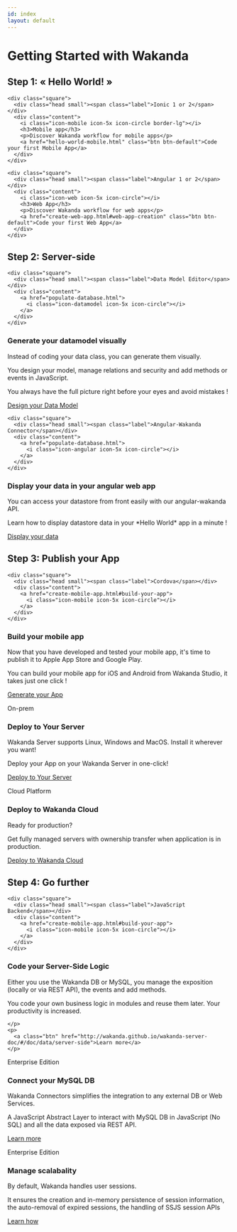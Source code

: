 ```yaml
---
id: index
layout: default
---
```


<h1 id="next-steps">Getting Started with Wakanda</h1>
<h2 id="hello-world">Step 1: « Hello World! »</h2>
<div class="row item">
  <div class="col-md-4">

    <div class="square">
      <div class="head small"><span class="label">Ionic 1 or 2</span></div>
      <div class="content">
        <i class="icon-mobile icon-5x icon-circle border-lg"></i>
        <h3>Mobile app</h3>
        <p>Discover Wakanda workflow for mobile apps</p>
        <a href="hello-world-mobile.html" class="btn btn-default">Code your first Mobile App</a>
      </div>
    </div>
  </div>
  <div class="col-md-4">

    <div class="square">
      <div class="head small"><span class="label">Angular 1 or 2</span></div>
      <div class="content">
        <i class="icon-web icon-5x icon-circle"></i>
        <h3>Web App</h3>
        <p>Discover Wakanda workflow for web apps</p>
        <a href="create-web-app.html#web-app-creation" class="btn btn-default">Code your first Web App</a>
      </div>
    </div>
  </div>
</div>

<h2 id="server-side">Step 2: Server-side</h2>


<div class="row item">
  <div class="col-md-4">

    <div class="square">
      <div class="head small"><span class="label">Data Model Editor</span></div>
      <div class="content">
        <a href="populate-database.html">
          <i class="icon-datamodel icon-5x icon-circle"></i>
        </a>
      </div>
    </div>
  </div>
  <div class="col-md-8">
    <h3>Generate your datamodel visually</h3>
    <p>
      Instead of coding your data class, you can generate them visually.
    </p>
    <p>
      You design your model, manage relations and security and add methods or events in JavaScript.
    </p>
       <p>
      You always have the full picture right before your eyes and avoid mistakes !
    </p>
    <p>
      <a class="btn" href="populate-database.html">Design your Data Model</a>
    </p>
  </div>

</div>

<div class="row item">
  <div class="col-md-4">

    <div class="square">
      <div class="head small"><span class="label">Angular-Wakanda Connector</span></div>
      <div class="content">
        <a href="populate-database.html">
          <i class="icon-angular icon-5x icon-circle"></i>
        </a>
      </div>
    </div>
  </div>
  <div class="col-md-8">
    <h3>Display your data in your angular web app</h3>
    <p>
      You can access your datastore from front easily with our angular-wakanda API.
    </p>
    <p>
      Learn how to display datastore data in your *Hello World* app in a minute !
    </p>
    <p>
      <a class="btn" href="display-data-in-webapp.html">Display your data</a>
    </p>
  </div>

</div>



<h2 id="publish-app">Step 3: Publish your App</h2>
<div class="row item">
  <div class="col-md-4">

    <div class="square">
      <div class="head small"><span class="label">Cordova</span></div>
      <div class="content">
        <a href="create-mobile-app.html#build-your-app">
          <i class="icon-mobile icon-5x icon-circle"></i>
        </a>
      </div>
    </div>
  </div>
  <div class="col-md-8">
    <h3>Build your mobile app</h3>
    <p>
      Now that you have developed and tested your mobile app, it's time to publish it to Apple App Store and Google Play.
    </p>
    <p>
      You can build your mobile app for iOS and Android from Wakanda Studio, it takes just one click !
    </p>
    <p>
      <a class="btn" href="build-mobile-app.html">Generate your App</a>
    </p>
  </div>
</div>
<div class="row item">
  <div class="col-md-4">
    <div class="square">
      <div class="head small"><span class="label">On-prem</span></div>
      <div class="content">
        <a href="deploy-your-app.html">
          <i class="icon-cloud icon-5x icon-circle"></i>
        </a>
      </div>
    </div>
  </div>
  <div class="col-md-8">
    <h3>Deploy to Your Server</h3>
    <p>
      Wakanda Server supports Linux, Windows and MacOS. Install it wherever you want!
    </p>
    <p>
      Deploy your App on your Wakanda Server in one-click!
    </p>
     <p>
       <a class="btn" href="deploy-your-app.html">Deploy to Your Server</a>
     </p>
  </div>
</div>
<div class="row item">
  <div class="col-md-4">
    <div class="square">
      <div class="head small"><span class="label">Cloud Platform</span></div>
      <div class="content">
        <a href="deploy-your-app.html">
          <i class="icon-wakanda-cloud icon-5x icon-circle"></i>
        </a>
      </div>
    </div>
  </div>
  <div class="col-md-8">
    <h3>Deploy to Wakanda Cloud</h3>
    <p>
      Ready for production? 
      </p>
      <p>
      Get fully managed servers with ownership transfer when application is in production.
      </p>
    <p>
      <a class="btn" href="http://docs.wakcloud.com/en/latest/getting_started.html">Deploy to Wakanda Cloud</a>
    </p>
  </div>
</div>

<h2 id="go-further">Step 4: Go further </h2>
<div class="row item">
  <div class="col-md-4">

    <div class="square">
      <div class="head small"><span class="label">JavaScript Backend</span></div>
      <div class="content">
        <a href="create-mobile-app.html#build-your-app">
          <i class="icon-mobile icon-5x icon-circle"></i>
        </a>
      </div>
    </div>
  </div>
  <div class="col-md-8">
    <h3>Code your Server-Side Logic</h3>
    <p>
      Either you use the Wakanda DB or MySQL, you manage the exposition (locally or via REST API), the events and add methods.
    </p>
    <p>You code your own business logic in modules and reuse them later. Your productivity is increased.

    </p>
    <p>
      <a class="btn" href="http://wakanda.github.io/wakanda-server-doc/#/doc/data/server-side">Learn more</a>
    </p>
  </div>
</div>
<div class="row item">
  <div class="col-md-4">
    <div class="square">
      <div class="head"><span class="label">Enterprise  Edition</span></div>
      <div class="content">
        <a href="http://doc.wakanda.org/home2.en.html#/MySQL-Connector-Pro/MySQL-Connector-Pro.100-1168858.en.html"
        target="_blank">
          <i class="icon-database icon-5x icon-circle"></i>
        </a>
      </div>
    </div>
  </div>
  <div class="col-md-8">
    <h3>Connect your MySQL DB</h3>
    <p>
      Wakanda Connectors simplifies the integration to any external DB or Web Services.
    </p>
    <p>
      A JavaScript Abstract Layer to interact with MySQL DB in JavaScript (No SQL) and all the data exposed via REST API.
    </p>
    <p>
      <a class="btn" href="http://doc.wakanda.org/home2.en.html#/MySQL-Connector-Pro/MySQL-Connector-Pro.100-1168858.en.html">Learn more</a>
    </p>
  </div>
</div>
<div class="row item">
  <div class="col-md-4">
    <div class="square">
      <div class="head small"><span class="label">Enterprise  Edition</span></div>
      <div class="content">
        <a href="http://wakanda.github.io/wakanda-server-doc/#/doc/authentication/custom-session-management" target="_blank">
          <i class="icon-scalability icon-5x icon-circle"></i>
        </a>
      </div>
    </div>
  </div>
  <div class="col-md-8">
    <h3>Manage scalabality</h3>
    <p>
      By default, Wakanda handles user sessions. 
     </p> 
     <p>
      It ensures the creation and in-memory persistence of session information,
       the auto-removal of expired sessions, the handling of SSJS session APIs
     </p>
    <p><a class="btn" href="http://wakanda.github.io/wakanda-server-doc/#/doc/authentication/custom-session-management" target="_blank">Learn how</a>
    </p>
  </div>
</div>
